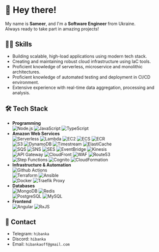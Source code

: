 # 👋 Hey there!

My name is **Sameer**, and I'm a **Software Engineer** from Ukraine.\
Always ready to take part in amazing projects!

## 👨‍💻 Skills

* Building scalable, high-load applications using modern tech stack.
* Creating and maintaining robust cloud infrastructure using IaC tools.
* Proficient knowledge of serverless, microservice and monolithic architectures.
* Proficient knowledge of automated testing and deployment in CI/CD environment.
* Extensive experience with real-time data aggregation, processing and analysis.

## 🛠️ Tech Stack

* **Programming**\
![Node.js](https://img.shields.io/badge/-Node.js-2C2F33?style=flat&logo=node.js)
![JavaScript](https://img.shields.io/badge/-JavaScript-2C2F33?style=flat&logo=javascript)
![TypeScript](https://img.shields.io/badge/-TypeScript-2C2F33?style=flat&logo=typescript)
* **Amazon Web Services**\
![Serverless](https://img.shields.io/badge/-Serverless-2C2F33?style=flat&logo=serverless)
![Lambda](https://img.shields.io/badge/-Lambda-2C2F33?style=flat&logo=aws-lambda)
![EC2](https://img.shields.io/badge/-EC2-2C2F33?style=flat&logo=amazonec2)
![ECS](https://img.shields.io/badge/-ECS-2C2F33?style=flat&logo=amazonecs)
![ECR](https://img.shields.io/badge/-ECR-2C2F33?style=flat&logo=amazon-aws)\
![S3](https://img.shields.io/badge/-S3-2C2F33?style=flat&logo=amazon-s3)
![DynamoDB](https://img.shields.io/badge/-DynamoDB-2C2F33?style=flat&logo=amazon-dynamodb)
![Timestream](https://img.shields.io/badge/-Timestream-2C2F33?style=flat&logo=amazon-aws)
![ElastiCache](https://img.shields.io/badge/-ElastiCache-2C2F33?style=flat&logo=amazon-aws)\
![SQS](https://img.shields.io/badge/-SQS-2C2F33?style=flat&logo=amazonsqs)
![SNS](https://img.shields.io/badge/-SNS-2C2F33?style=flat&logo=amazon-aws)
![SES](https://img.shields.io/badge/-SES-2C2F33?style=flat&logo=amazon-aws)
![EventBridge](https://img.shields.io/badge/-EventBridge-2C2F33?style=flat&logo=amazon-aws)
![Kinesis](https://img.shields.io/badge/-Kinesis-2C2F33?style=flat&logo=amazon-aws)\
![API Gateway](https://img.shields.io/badge/-API%20Gateway-2C2F33?style=flat&logo=amazonapigateway)
![CloudFront](https://img.shields.io/badge/-CloudFront-2C2F33?style=flat&logo=amazon-aws)
![WAF](https://img.shields.io/badge/-WAF-2C2F33?style=flat&logo=amazon-aws)
![Route53](https://img.shields.io/badge/-Route53-2C2F33?style=flat&logo=amazon-aws)\
![Step Functions](https://img.shields.io/badge/-Step%20Functions-2C2F33?style=flat&logo=amazon-aws)
![Cognito](https://img.shields.io/badge/-Cognito-2C2F33?style=flat&logo=amazon-aws)
![CloudFormation](https://img.shields.io/badge/-CloudFormation-2C2F33?style=flat&logo=amazon-aws)
* **Infrastructure & Automation**\
![Github Actions](https://img.shields.io/badge/-Github%20Actions-2C2F33?style=flat&logo=github-actions)\
![Terraform](https://img.shields.io/badge/-Terraform-2C2F33?style=flat&logo=terraform)
![Ansible](https://img.shields.io/badge/-Ansible-2C2F33?style=flat&logo=ansible)\
![Docker](https://img.shields.io/badge/-Docker-2C2F33?style=flat&logo=docker)
![Traefik Proxy](https://img.shields.io/badge/-Traefik%20Proxy-2C2F33?style=flat&logo=traefik-proxy)
* **Databases**\
![MongoDB](https://img.shields.io/badge/-MongoDB-2C2F33?style=flat&logo=mongodb)
![Redis](https://img.shields.io/badge/-Redis-2C2F33?style=flat&logo=redis)\
![PostgreSQL](https://img.shields.io/badge/-PostgreSQL-2C2F33?style=flat&logo=postgresql)
![MySQL](https://img.shields.io/badge/-MySQL-2C2F33?style=flat&logo=mysql)
* **Frontend**\
![Angular](https://img.shields.io/badge/-Angular-2C2F33?style=flat&logo=angular)
![RxJS](https://img.shields.io/badge/-RxJS-2C2F33?style=flat&logo=reactivex)

## 🤝 Contact

* Telegram: `hibanka`
* Discord: `hibanka`
* Email: `hibankaoff@gmail.com`
